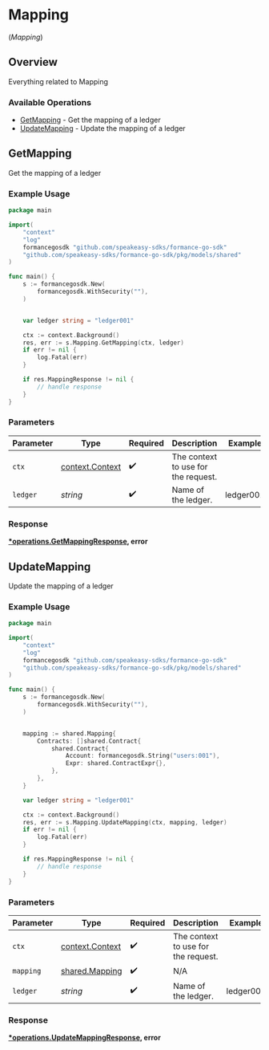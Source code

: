 # Mapping
(*Mapping*)

## Overview

Everything related to Mapping

### Available Operations

* [GetMapping](#getmapping) - Get the mapping of a ledger
* [UpdateMapping](#updatemapping) - Update the mapping of a ledger

## GetMapping

Get the mapping of a ledger

### Example Usage

```go
package main

import(
	"context"
	"log"
	formancegosdk "github.com/speakeasy-sdks/formance-go-sdk"
	"github.com/speakeasy-sdks/formance-go-sdk/pkg/models/shared"
)

func main() {
    s := formancegosdk.New(
        formancegosdk.WithSecurity(""),
    )


    var ledger string = "ledger001"

    ctx := context.Background()
    res, err := s.Mapping.GetMapping(ctx, ledger)
    if err != nil {
        log.Fatal(err)
    }

    if res.MappingResponse != nil {
        // handle response
    }
}
```

### Parameters

| Parameter                                             | Type                                                  | Required                                              | Description                                           | Example                                               |
| ----------------------------------------------------- | ----------------------------------------------------- | ----------------------------------------------------- | ----------------------------------------------------- | ----------------------------------------------------- |
| `ctx`                                                 | [context.Context](https://pkg.go.dev/context#Context) | :heavy_check_mark:                                    | The context to use for the request.                   |                                                       |
| `ledger`                                              | *string*                                              | :heavy_check_mark:                                    | Name of the ledger.                                   | ledger001                                             |


### Response

**[*operations.GetMappingResponse](../../models/operations/getmappingresponse.md), error**


## UpdateMapping

Update the mapping of a ledger

### Example Usage

```go
package main

import(
	"context"
	"log"
	formancegosdk "github.com/speakeasy-sdks/formance-go-sdk"
	"github.com/speakeasy-sdks/formance-go-sdk/pkg/models/shared"
)

func main() {
    s := formancegosdk.New(
        formancegosdk.WithSecurity(""),
    )


    mapping := shared.Mapping{
        Contracts: []shared.Contract{
            shared.Contract{
                Account: formancegosdk.String("users:001"),
                Expr: shared.ContractExpr{},
            },
        },
    }

    var ledger string = "ledger001"

    ctx := context.Background()
    res, err := s.Mapping.UpdateMapping(ctx, mapping, ledger)
    if err != nil {
        log.Fatal(err)
    }

    if res.MappingResponse != nil {
        // handle response
    }
}
```

### Parameters

| Parameter                                             | Type                                                  | Required                                              | Description                                           | Example                                               |
| ----------------------------------------------------- | ----------------------------------------------------- | ----------------------------------------------------- | ----------------------------------------------------- | ----------------------------------------------------- |
| `ctx`                                                 | [context.Context](https://pkg.go.dev/context#Context) | :heavy_check_mark:                                    | The context to use for the request.                   |                                                       |
| `mapping`                                             | [shared.Mapping](../../models/shared/mapping.md)      | :heavy_check_mark:                                    | N/A                                                   |                                                       |
| `ledger`                                              | *string*                                              | :heavy_check_mark:                                    | Name of the ledger.                                   | ledger001                                             |


### Response

**[*operations.UpdateMappingResponse](../../models/operations/updatemappingresponse.md), error**

